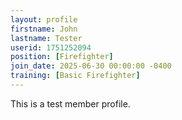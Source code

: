 ```yaml
---
layout: profile
firstname: John
lastname: Tester
userid: 1751252094
position: [Firefighter]
join_date: 2025-06-30 00:00:00 -0400
training: [Basic Firefighter]
---
```

This is a test member profile.